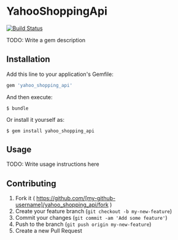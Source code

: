 # YahooShoppingApi

[![Build Status](https://travis-ci.org/kamiya54/yahoo_shopping_api.svg)](https://travis-ci.org/kamiya54/yahoo_shopping_api)

TODO: Write a gem description

## Installation

Add this line to your application's Gemfile:

```ruby
gem 'yahoo_shopping_api'
```

And then execute:

    $ bundle

Or install it yourself as:

    $ gem install yahoo_shopping_api

## Usage

TODO: Write usage instructions here

## Contributing

1. Fork it ( https://github.com/[my-github-username]/yahoo_shopping_api/fork )
2. Create your feature branch (`git checkout -b my-new-feature`)
3. Commit your changes (`git commit -am 'Add some feature'`)
4. Push to the branch (`git push origin my-new-feature`)
5. Create a new Pull Request
